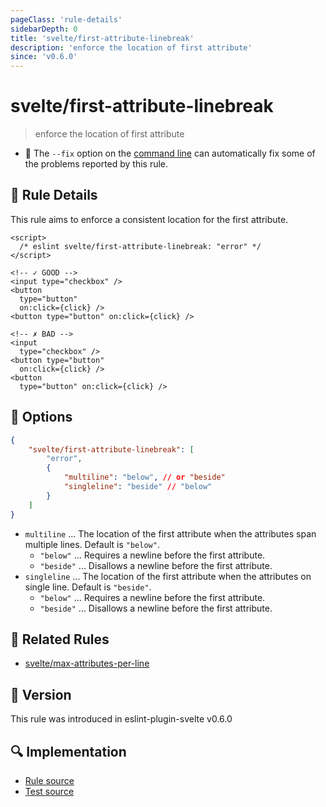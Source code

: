 ```yaml
---
pageClass: 'rule-details'
sidebarDepth: 0
title: 'svelte/first-attribute-linebreak'
description: 'enforce the location of first attribute'
since: 'v0.6.0'
---
```


# svelte/first-attribute-linebreak

> enforce the location of first attribute

- :wrench: The `--fix` option on the [command line](https://eslint.org/docs/user-guide/command-line-interface#fixing-problems) can automatically fix some of the problems reported by this rule.

## :book: Rule Details

This rule aims to enforce a consistent location for the first attribute.

<ESLintCodeBlock fix>

<!-- prettier-ignore-start -->

<!--eslint-skip-->

```svelte
<script>
  /* eslint svelte/first-attribute-linebreak: "error" */
</script>

<!-- ✓ GOOD -->
<input type="checkbox" />
<button
  type="button"
  on:click={click} />
<button type="button" on:click={click} />

<!-- ✗ BAD -->
<input
  type="checkbox" />
<button type="button"
  on:click={click} />
<button
  type="button" on:click={click} />
```

<!-- prettier-ignore-end -->

</ESLintCodeBlock>

## :wrench: Options

```json
{
	"svelte/first-attribute-linebreak": [
		"error",
		{
			"multiline": "below", // or "beside"
			"singleline": "beside" // "below"
		}
	]
}
```

- `multiline` ... The location of the first attribute when the attributes span multiple lines. Default is `"below"`.
  - `"below"` ... Requires a newline before the first attribute.
  - `"beside"` ... Disallows a newline before the first attribute.
- `singleline` ... The location of the first attribute when the attributes on single line. Default is `"beside"`.
  - `"below"` ... Requires a newline before the first attribute.
  - `"beside"` ... Disallows a newline before the first attribute.

## :couple: Related Rules

- [svelte/max-attributes-per-line]

[svelte/max-attributes-per-line]: ./max-attributes-per-line.md

## :rocket: Version

This rule was introduced in eslint-plugin-svelte v0.6.0

## :mag: Implementation

- [Rule source](https://github.com/sveltejs/eslint-plugin-svelte/blob/main/src/rules/first-attribute-linebreak.ts)
- [Test source](https://github.com/sveltejs/eslint-plugin-svelte/blob/main/tests/src/rules/first-attribute-linebreak.ts)
